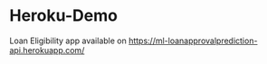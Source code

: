 # Heroku-Demo
Loan Eligibility app available on https://ml-loanapprovalprediction-api.herokuapp.com/
